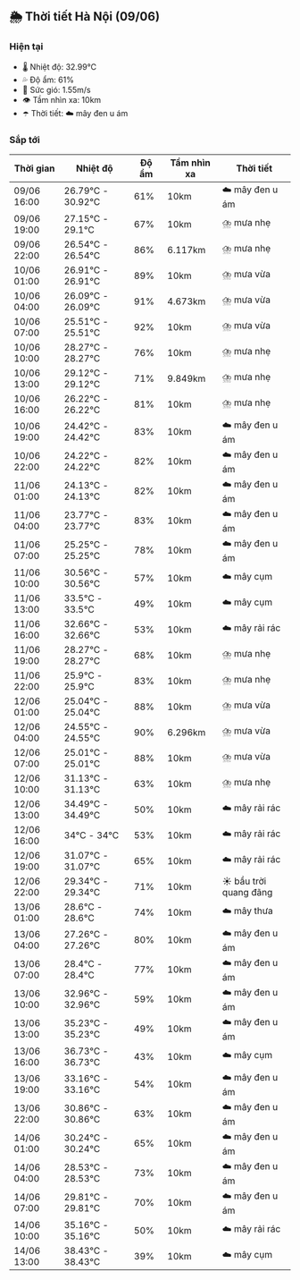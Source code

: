 ## 🌦️ Thời tiết Hà Nội (09/06)

### Hiện tại

- 🌡️ Nhiệt độ: 32.99℃
- 💦 Độ ẩm: 61%
- 💨 Sức gió: 1.55m/s
- 👁️ Tầm nhìn xa: 10km
- ☂️ Thời tiết: ☁️ mây đen u ám

### Sắp tới

| Thời gian | Nhiệt độ | Độ ẩm | Tầm nhìn xa | Thời tiết |
| --- | --- | --- | --- | --- |
| 09/06 16:00 | 26.79℃ - 30.92℃ | 61% | 10km | ☁️ mây đen u ám |
| 09/06 19:00 | 27.15℃ - 29.1℃ | 67% | 10km | ⛈️ mưa nhẹ |
| 09/06 22:00 | 26.54℃ - 26.54℃ | 86% | 6.117km | ⛈️ mưa nhẹ |
| 10/06 01:00 | 26.91℃ - 26.91℃ | 89% | 10km | ⛈️ mưa vừa |
| 10/06 04:00 | 26.09℃ - 26.09℃ | 91% | 4.673km | ⛈️ mưa vừa |
| 10/06 07:00 | 25.51℃ - 25.51℃ | 92% | 10km | ⛈️ mưa vừa |
| 10/06 10:00 | 28.27℃ - 28.27℃ | 76% | 10km | ⛈️ mưa nhẹ |
| 10/06 13:00 | 29.12℃ - 29.12℃ | 71% | 9.849km | ⛈️ mưa nhẹ |
| 10/06 16:00 | 26.22℃ - 26.22℃ | 81% | 10km | ⛈️ mưa nhẹ |
| 10/06 19:00 | 24.42℃ - 24.42℃ | 83% | 10km | ☁️ mây đen u ám |
| 10/06 22:00 | 24.22℃ - 24.22℃ | 82% | 10km | ☁️ mây đen u ám |
| 11/06 01:00 | 24.13℃ - 24.13℃ | 82% | 10km | ☁️ mây đen u ám |
| 11/06 04:00 | 23.77℃ - 23.77℃ | 83% | 10km | ☁️ mây đen u ám |
| 11/06 07:00 | 25.25℃ - 25.25℃ | 78% | 10km | ☁️ mây đen u ám |
| 11/06 10:00 | 30.56℃ - 30.56℃ | 57% | 10km | ☁️ mây cụm |
| 11/06 13:00 | 33.5℃ - 33.5℃ | 49% | 10km | ☁️ mây cụm |
| 11/06 16:00 | 32.66℃ - 32.66℃ | 53% | 10km | ☁️ mây rải rác |
| 11/06 19:00 | 28.27℃ - 28.27℃ | 68% | 10km | ⛈️ mưa nhẹ |
| 11/06 22:00 | 25.9℃ - 25.9℃ | 83% | 10km | ⛈️ mưa nhẹ |
| 12/06 01:00 | 25.04℃ - 25.04℃ | 88% | 10km | ⛈️ mưa vừa |
| 12/06 04:00 | 24.55℃ - 24.55℃ | 90% | 6.296km | ⛈️ mưa vừa |
| 12/06 07:00 | 25.01℃ - 25.01℃ | 88% | 10km | ⛈️ mưa vừa |
| 12/06 10:00 | 31.13℃ - 31.13℃ | 63% | 10km | ⛈️ mưa nhẹ |
| 12/06 13:00 | 34.49℃ - 34.49℃ | 50% | 10km | ☁️ mây rải rác |
| 12/06 16:00 | 34℃ - 34℃ | 53% | 10km | ☁️ mây rải rác |
| 12/06 19:00 | 31.07℃ - 31.07℃ | 65% | 10km | ☁️ mây rải rác |
| 12/06 22:00 | 29.34℃ - 29.34℃ | 71% | 10km | ☀️ bầu trời quang đãng |
| 13/06 01:00 | 28.6℃ - 28.6℃ | 74% | 10km | ☁️ mây thưa |
| 13/06 04:00 | 27.26℃ - 27.26℃ | 80% | 10km | ☁️ mây đen u ám |
| 13/06 07:00 | 28.4℃ - 28.4℃ | 77% | 10km | ☁️ mây đen u ám |
| 13/06 10:00 | 32.96℃ - 32.96℃ | 59% | 10km | ☁️ mây đen u ám |
| 13/06 13:00 | 35.23℃ - 35.23℃ | 49% | 10km | ☁️ mây đen u ám |
| 13/06 16:00 | 36.73℃ - 36.73℃ | 43% | 10km | ☁️ mây cụm |
| 13/06 19:00 | 33.16℃ - 33.16℃ | 54% | 10km | ☁️ mây đen u ám |
| 13/06 22:00 | 30.86℃ - 30.86℃ | 63% | 10km | ☁️ mây đen u ám |
| 14/06 01:00 | 30.24℃ - 30.24℃ | 65% | 10km | ☁️ mây đen u ám |
| 14/06 04:00 | 28.53℃ - 28.53℃ | 73% | 10km | ☁️ mây đen u ám |
| 14/06 07:00 | 29.81℃ - 29.81℃ | 70% | 10km | ☁️ mây đen u ám |
| 14/06 10:00 | 35.16℃ - 35.16℃ | 50% | 10km | ☁️ mây rải rác |
| 14/06 13:00 | 38.43℃ - 38.43℃ | 39% | 10km | ☁️ mây cụm |
